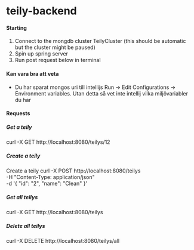 # teily-backend

#### Starting 
1. Connect to the mongdb cluster TeilyCluster (this should be automatic but the cluster might be paused)
2. Spin up spring server
3. Run post request below in terminal 

#### Kan vara bra att veta  
* Du har sparat mongos uri till intellijs Run -> Edit Configurations -> Environment variables. Utan detta så vet inte intellij vilka miljövariabler du har

#### Requests 
##### Get a teily
curl -X GET http://localhost:8080/teilys/12
##### Create a teily 
Create a teily
curl -X POST http://localhost:8080/teilys \
-H "Content-Type: application/json" \
-d '{
"id": "2",
"name": "Clean"
}'

##### Get all teilys 
curl -X GET http://localhost:8080/teilys

##### Delete all teilys 
curl -X DELETE http://localhost:8080/teilys/all